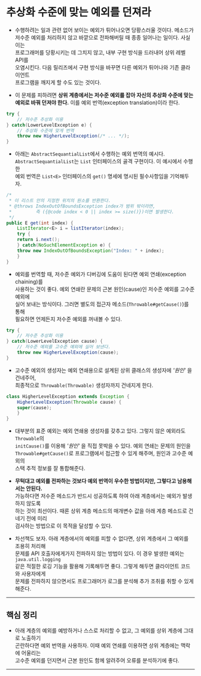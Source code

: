 # 추상화 수준에 맞는 예외를 던져라

- 수행하려는 일과 관련 없어 보이는 예외가 튀어나오면 당황스러울 것이다. 메소드가  
  저수준 예외를 처리하지 않고 바깥으로 전파해버릴 때 종종 일어나는 일이다. 사실 이는  
  프로그래머를 당황시키는 데 그치지 않고, 내부 구현 방식을 드러내어 상위 레벨 API를  
  오염시킨다. 다음 릴리즈에서 구현 방식을 바꾸면 다른 예외가 튀어나와 기존 클라이언트  
  프로그램을 깨지게 할 수도 있는 것이다.

- 이 문제를 피하려면 **상위 계층에서는 저수준 예외를 잡아 자신의 추상화 수준에 맞는**  
  **예외로 바꿔 던져야 한다.** 이를 예외 번역(exception translation)이라 한다.

```java
try {
    // 저수준 추상화 이용
} catch(LowerLevelException e) {
    // 추상화 수준에 맞게 번역
    throw new HigherLevelException(/* ... */);
}
```

- 아래는 `AbstractSequantialList`에서 수행하는 예외 번역의 예시다.  
  `AbstractSequantialList`는 `List` 인터페이스의 골격 구현이다. 이 예시에서 수행한  
  예외 번역은 `List<E>` 인터페이스의 `get()` 명세에 명시된 필수사항임을 기억해두자.

```java
/*
 * 이 리스트 안의 지정한 위치의 원소를 반환한다.
 * @throws IndexOutOfBoundsException index가 범위 밖이라면,
 *         즉 ({@code index < 0 || index >= size()})이면 발생한다.
 */
public E get(int index) {
    ListIterator<E> i = listIterator(index);
    try {
	return i.next();
    } catch(NoSuchElementException e) {
	throw new IndexOutOfBoundsException("Index: " + index);
    }
}
```

- 예외를 번역할 때, 저수준 예외가 디버깅에 도움이 된다면 예외 연쇄(exception chaining)를  
  사용하는 것이 좋다. 예외 연쇄란 문제의 근본 원인(cause)인 저수준 예외를 고수준 예외에  
  실어 보내는 방식이다. 그러면 별도의 접근자 메소드(`Throwable#getCause()`)를 통해  
  필요하면 언제든지 저수준 예외를 꺼내볼 수 있다.

```java
try {
    // 저수준 추상화 이용
} catch(LowerLevelException cause) {
    // 저수준 예외를 고수준 예외에 실어 보낸다.
    throw new HigherLevelException(cause);
}
```

- 고수준 예외의 생성자는 예외 연쇄용으로 설계된 상위 클래스의 생성자에 _'원인'_ 을 건네주어,  
  최종적으로 `Throwable(Throwable)` 생성자까지 건네지게 한다.

```java
class HigherLevelException extends Exception {
    HigherLevelException(Throwable cause) {
	super(cause);
    }
}
```

- 대부분의 표준 예외는 예외 연쇄용 생성자를 갖추고 있다. 그렇지 않은 예외라도 `Throwable`의  
  `initCause()`를 이용해 _'원인'_ 을 직접 못박을 수 있다. 예외 연쇄는 문제의 원인을  
  `Throwable#getCause()`로 프로그램에서 접근할 수 있게 해주며, 원인과 고수준 예외의  
  스택 추적 정보를 잘 통합해준다.

- **무턱대고 예외를 전파하는 것보다 예외 번역이 우수한 방법이지만, 그렇다고 남용해서는 안된다.**  
  가능하다면 저수준 메소드가 반드시 성공하도록 하여 아래 계층에서는 예외가 발생하지 않도록  
  하는 것이 최선이다. 때론 상위 계층 메소드의 매개변수 값을 아래 계층 메소드로 건네기 전에 미리  
  검사하는 방법으로 이 목적을 달성할 수 있다.

- 차선책도 보자. 아래 계층에서의 예외를 피할 수 없다면, 상위 계층에서 그 예외를 조용히 처리해  
  문제를 API 호출자에게가지 전파하지 않는 방법이 있다. 이 경우 발생한 예외는 `java.util.logging`  
  같은 적절한 로깅 기능을 활용해 기록해두면 좋다. 그렇게 해두면 클라이언트 코드와 사용자에게  
  문제를 전파하지 않으면서도 프로그래머가 로그를 분석해 추가 조취를 취할 수 있게 해준다.

<hr/>

## 핵심 정리

- 아래 계층의 예외를 예방하거나 스스로 처리할 수 없고, 그 예외를 상위 계층에 그대로 노출하기  
  곤란하다면 예외 번역을 사용하자. 이때 예외 연쇄를 이용하면 상위 계층에는 맥락에 어울리는  
  고수준 예외를 던지면서 근본 원인도 함께 알려주어 오류를 분석하기에 좋다.

<hr/>
